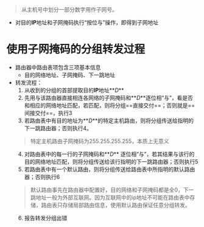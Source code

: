 > 从主机号中划分一部分数字用作子网号。
- 对目的**IP**地址和子网掩码执行“按位与”操作，即得到子网地址
# 使用子网掩码的分组转发过程
- 路由器中路由表项包含三项基本信息
	- 目的网络地址、子网掩码、下一跳地址
- 转发流程：
	1. 从收到的分组的首部提取目的**IP**地址**_D_**
	2. 先用与该路由器直接相连各网络的子网掩码和**_D_**逐位相“与”，看是否和相应的网络地址匹配，若匹配，则将分组==直接交付==；否则就是==间接交付==，执行3
	3. 若路由表中有目的地址为**_D_**的特定主机路由，则将分组传送给指明的下一跳路由器；否则执行4。
	 > 特定主机路由子网掩码为255.255.255.255，本质上无意义
	 4. 对路由表中的每一行的子网掩码和**_D_** 逐位相“与”，若其结果与该行的目的网络地址匹配，则将分组传送给该行指明的下一跳路由器；否则执行5
	 5. 若路由表中有一个默认路由，则将分组传送给路由表中所指明的默认路由器；否则执行6
	 > 默认路由事先在路由器中配置好，目的网络和子网掩码都是全0，下一跳地址一般为外部互联网。因为互联网中的ip地址不可能在路由表中存储，路由表只存储局部路由信息，使用默认路由保证任意分组转发。
	 6. 报告转发分组出错